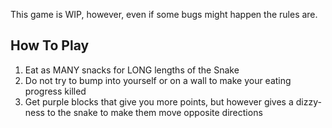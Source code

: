 This game is WIP, however, even if some bugs might happen the rules are.
## How To Play
1. Eat as MANY snacks for LONG lengths of the Snake
2. Do not try to bump into yourself or on a wall to make your eating progress killed
3. Get purple blocks that give you more points, but however gives a dizzy-ness to the snake to make them move opposite directions
